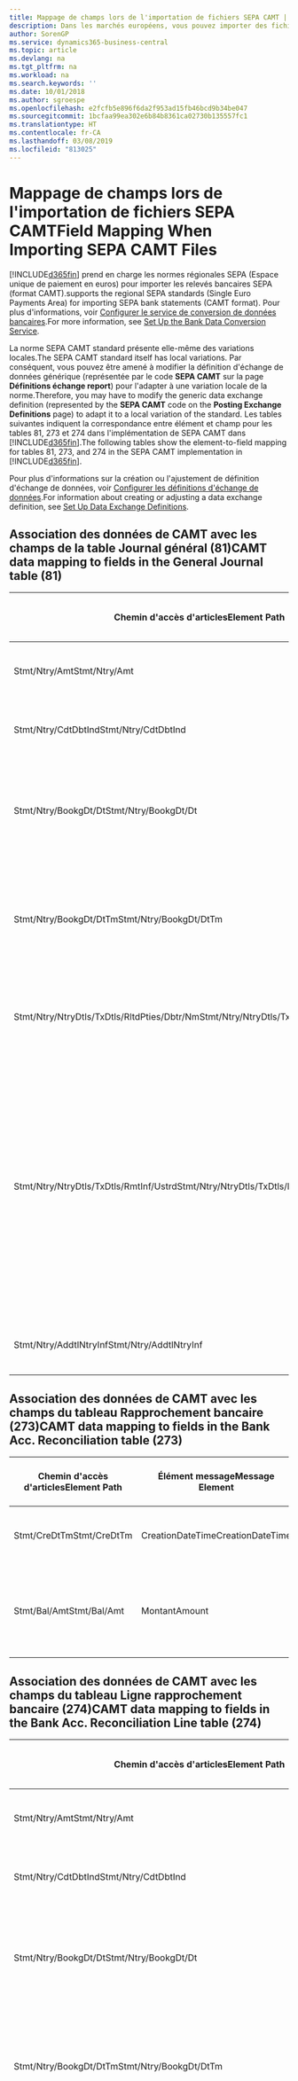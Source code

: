 ```yaml
---
title: Mappage de champs lors de l'importation de fichiers SEPA CAMT | Microsoft Docs
description: Dans les marchés européens, vous pouvez importer des fichiers de relevé bancaire selon les normes régionales SEPA (Espace unique de paiement en euros).
author: SorenGP
ms.service: dynamics365-business-central
ms.topic: article
ms.devlang: na
ms.tgt_pltfrm: na
ms.workload: na
ms.search.keywords: ''
ms.date: 10/01/2018
ms.author: sgroespe
ms.openlocfilehash: e2fcfb5e896f6da2f953ad15fb46bcd9b34be047
ms.sourcegitcommit: 1bcfaa99ea302e6b84b8361ca02730b135557fc1
ms.translationtype: HT
ms.contentlocale: fr-CA
ms.lasthandoff: 03/08/2019
ms.locfileid: "813025"
---
```

# <a name="field-mapping-when-importing-sepa-camt-files"></a><span data-ttu-id="d0549-103">Mappage de champs lors de l'importation de fichiers SEPA CAMT</span><span class="sxs-lookup"><span data-stu-id="d0549-103">Field Mapping When Importing SEPA CAMT Files</span></span>
[!INCLUDE[d365fin](includes/d365fin_md.md)] <span data-ttu-id="d0549-104">prend en charge les normes régionales SEPA (Espace unique de paiement en euros) pour importer les relevés bancaires SEPA (format CAMT).</span><span class="sxs-lookup"><span data-stu-id="d0549-104">supports the regional SEPA standards (Single Euro Payments Area) for importing SEPA bank statements (CAMT format).</span></span> <span data-ttu-id="d0549-105">Pour plus d'informations, voir [Configurer le service de conversion de données bancaires](bank-how-setup-bank-data-conversion-service.md).</span><span class="sxs-lookup"><span data-stu-id="d0549-105">For more information, see [Set Up the Bank Data Conversion Service](bank-how-setup-bank-data-conversion-service.md).</span></span>  

 <span data-ttu-id="d0549-106">La norme SEPA CAMT standard présente elle-même des variations locales.</span><span class="sxs-lookup"><span data-stu-id="d0549-106">The SEPA CAMT standard itself has local variations.</span></span> <span data-ttu-id="d0549-107">Par conséquent, vous pouvez être amené à modifier la définition d'échange de données générique (représentée par le code **SEPA CAMT** sur la page **Définitions échange report**) pour l'adapter à une variation locale de la norme.</span><span class="sxs-lookup"><span data-stu-id="d0549-107">Therefore, you may have to modify the generic data exchange definition (represented by the **SEPA CAMT** code on the **Posting Exchange Definitions** page) to adapt it to a local variation of the standard.</span></span> <span data-ttu-id="d0549-108">Les tables suivantes indiquent la correspondance entre élément et champ pour les tables 81, 273 et 274 dans l'implémentation de SEPA CAMT dans [!INCLUDE[d365fin](includes/d365fin_md.md)].</span><span class="sxs-lookup"><span data-stu-id="d0549-108">The following tables show the element-to-field mapping for tables 81, 273, and 274 in the SEPA CAMT implementation in [!INCLUDE[d365fin](includes/d365fin_md.md)].</span></span>  

 <span data-ttu-id="d0549-109">Pour plus d'informations sur la création ou l'ajustement de définition d'échange de données, voir [Configurer les définitions d'échange de données](across-how-to-set-up-data-exchange-definitions.md).</span><span class="sxs-lookup"><span data-stu-id="d0549-109">For information about creating or adjusting a data exchange definition, see [Set Up Data Exchange Definitions](across-how-to-set-up-data-exchange-definitions.md).</span></span>  

## <a name="camt-data-mapping-to-fields-in-the-general-journal-table-81"></a><span data-ttu-id="d0549-110">Association des données de CAMT avec les champs de la table Journal général (81)</span><span class="sxs-lookup"><span data-stu-id="d0549-110">CAMT data mapping to fields in the General Journal table (81)</span></span>  

|<span data-ttu-id="d0549-111">Chemin d'accès d'articles</span><span class="sxs-lookup"><span data-stu-id="d0549-111">Element Path</span></span>|<span data-ttu-id="d0549-112">Élément message</span><span class="sxs-lookup"><span data-stu-id="d0549-112">Message Element</span></span>|<span data-ttu-id="d0549-113">Type de données</span><span class="sxs-lookup"><span data-stu-id="d0549-113">Data Type</span></span>|<span data-ttu-id="d0549-114">Description</span><span class="sxs-lookup"><span data-stu-id="d0549-114">Description</span></span>|<span data-ttu-id="d0549-115">Identificateur de signe négatif</span><span class="sxs-lookup"><span data-stu-id="d0549-115">Negative-Sign Identifier</span></span>|<span data-ttu-id="d0549-116">N° champ</span><span class="sxs-lookup"><span data-stu-id="d0549-116">Field No.</span></span>|<span data-ttu-id="d0549-117">Nom du champ</span><span class="sxs-lookup"><span data-stu-id="d0549-117">Field Name</span></span>|  
|------------------|---------------------|---------------|-----------------|-------------------------------|---------------|----------------|  
|<span data-ttu-id="d0549-118">Stmt/Ntry/Amt</span><span class="sxs-lookup"><span data-stu-id="d0549-118">Stmt/Ntry/Amt</span></span>|<span data-ttu-id="d0549-119">Montant</span><span class="sxs-lookup"><span data-stu-id="d0549-119">Amount</span></span>|<span data-ttu-id="d0549-120">Décimal</span><span class="sxs-lookup"><span data-stu-id="d0549-120">Decimal</span></span>|<span data-ttu-id="d0549-121">Le montant de l'argent dans l'écriture de caisse.</span><span class="sxs-lookup"><span data-stu-id="d0549-121">The amount of money in the cash entry</span></span>||<span data-ttu-id="d0549-122">13</span><span class="sxs-lookup"><span data-stu-id="d0549-122">13</span></span>|<span data-ttu-id="d0549-123">Montant</span><span class="sxs-lookup"><span data-stu-id="d0549-123">Amount</span></span>|  
|<span data-ttu-id="d0549-124">Stmt/Ntry/CdtDbtInd</span><span class="sxs-lookup"><span data-stu-id="d0549-124">Stmt/Ntry/CdtDbtInd</span></span>|<span data-ttu-id="d0549-125">CreditDebitIndicator</span><span class="sxs-lookup"><span data-stu-id="d0549-125">CreditDebitIndicator</span></span>|<span data-ttu-id="d0549-126">Texte</span><span class="sxs-lookup"><span data-stu-id="d0549-126">Text</span></span>|<span data-ttu-id="d0549-127">Indique si l'écriture est une écriture de crédit ou débit</span><span class="sxs-lookup"><span data-stu-id="d0549-127">Indicates whether the entry is a credit or a debit entry</span></span>|<span data-ttu-id="d0549-128">DBIT</span><span class="sxs-lookup"><span data-stu-id="d0549-128">DBIT</span></span>|<span data-ttu-id="d0549-129">13</span><span class="sxs-lookup"><span data-stu-id="d0549-129">13</span></span>|<span data-ttu-id="d0549-130">Montant</span><span class="sxs-lookup"><span data-stu-id="d0549-130">Amount</span></span>|  
|<span data-ttu-id="d0549-131">Stmt/Ntry/BookgDt/Dt</span><span class="sxs-lookup"><span data-stu-id="d0549-131">Stmt/Ntry/BookgDt/Dt</span></span>|<span data-ttu-id="d0549-132">Date</span><span class="sxs-lookup"><span data-stu-id="d0549-132">Date</span></span>|<span data-ttu-id="d0549-133">Date</span><span class="sxs-lookup"><span data-stu-id="d0549-133">Date</span></span>|<span data-ttu-id="d0549-134">Date à laquelle une écriture est reportée sur un compte dans les livres de compte du gestionnaire</span><span class="sxs-lookup"><span data-stu-id="d0549-134">The date when an entry is posted to an account on the account servicer's books</span></span>||<span data-ttu-id="d0549-135">5</span><span class="sxs-lookup"><span data-stu-id="d0549-135">5</span></span>|<span data-ttu-id="d0549-136">Date de report</span><span class="sxs-lookup"><span data-stu-id="d0549-136">Posting Date</span></span>|  
|<span data-ttu-id="d0549-137">Stmt/Ntry/BookgDt/DtTm</span><span class="sxs-lookup"><span data-stu-id="d0549-137">Stmt/Ntry/BookgDt/DtTm</span></span>|<span data-ttu-id="d0549-138">DateTime</span><span class="sxs-lookup"><span data-stu-id="d0549-138">DateTime</span></span>|<span data-ttu-id="d0549-139">DateTime</span><span class="sxs-lookup"><span data-stu-id="d0549-139">DateTime</span></span>|<span data-ttu-id="d0549-140">La date et l'heure auxquelles une écriture est reportée sur un compte dans les livres de compte du gestionnaire</span><span class="sxs-lookup"><span data-stu-id="d0549-140">The date and time when an entry is posted to an account on the account servicer's books</span></span>||<span data-ttu-id="d0549-141">5</span><span class="sxs-lookup"><span data-stu-id="d0549-141">5</span></span>|<span data-ttu-id="d0549-142">Date de report</span><span class="sxs-lookup"><span data-stu-id="d0549-142">Posting Date</span></span>|  
|<span data-ttu-id="d0549-143">Stmt/Ntry/NtryDtls/TxDtls/RltdPties/Dbtr/Nm</span><span class="sxs-lookup"><span data-stu-id="d0549-143">Stmt/Ntry/NtryDtls/TxDtls/RltdPties/Dbtr/Nm</span></span>|<span data-ttu-id="d0549-144">Nom</span><span class="sxs-lookup"><span data-stu-id="d0549-144">Name</span></span>|<span data-ttu-id="d0549-145">Texte</span><span class="sxs-lookup"><span data-stu-id="d0549-145">Text</span></span>|<span data-ttu-id="d0549-146">Le nom de la partie qui doit une somme d'argent au créancier (final)</span><span class="sxs-lookup"><span data-stu-id="d0549-146">The name of the party that owes an amount of money to the (ultimate) creditor</span></span>||<span data-ttu-id="d0549-147">1221</span><span class="sxs-lookup"><span data-stu-id="d0549-147">1221</span></span>|<span data-ttu-id="d0549-148">Informations payeur</span><span class="sxs-lookup"><span data-stu-id="d0549-148">Payer Information</span></span>|  
|<span data-ttu-id="d0549-149">Stmt/Ntry/NtryDtls/TxDtls/RmtInf/Ustrd</span><span class="sxs-lookup"><span data-stu-id="d0549-149">Stmt/Ntry/NtryDtls/TxDtls/RmtInf/Ustrd</span></span>|<span data-ttu-id="d0549-150">Non structuré</span><span class="sxs-lookup"><span data-stu-id="d0549-150">Unstructured</span></span>|<span data-ttu-id="d0549-151">Texte</span><span class="sxs-lookup"><span data-stu-id="d0549-151">Text</span></span>|<span data-ttu-id="d0549-152">Les informations à votre disposition pour activer la correspondance/le rapprochement d'une écriture avec les articles que le paiement doit régler, telles que les factures commerciales dans un système comptes-clients, sous forme non structurée</span><span class="sxs-lookup"><span data-stu-id="d0549-152">Information supplied to enable the matching/reconciliation of an entry with the items that the payment is intended to settle, such as commercial invoices in an accounts-receivable system, in an unstructured form</span></span>||<span data-ttu-id="d0549-153">8</span><span class="sxs-lookup"><span data-stu-id="d0549-153">8</span></span>|<span data-ttu-id="d0549-154">Description</span><span class="sxs-lookup"><span data-stu-id="d0549-154">Description</span></span>|  
|<span data-ttu-id="d0549-155">Stmt/Ntry/AddtlNtryInf</span><span class="sxs-lookup"><span data-stu-id="d0549-155">Stmt/Ntry/AddtlNtryInf</span></span>|<span data-ttu-id="d0549-156">AdditionalEntryInformation</span><span class="sxs-lookup"><span data-stu-id="d0549-156">AdditionalEntryInformation</span></span>|<span data-ttu-id="d0549-157">Texte</span><span class="sxs-lookup"><span data-stu-id="d0549-157">Text</span></span>|<span data-ttu-id="d0549-158">Informations supplémentaires sur l'écriture.</span><span class="sxs-lookup"><span data-stu-id="d0549-158">Additional information about the entry</span></span>||<span data-ttu-id="d0549-159">1222</span><span class="sxs-lookup"><span data-stu-id="d0549-159">1222</span></span>|<span data-ttu-id="d0549-160">Informations transaction</span><span class="sxs-lookup"><span data-stu-id="d0549-160">Transaction Information</span></span>|  

## <a name="camt-data-mapping-to-fields-in-the-bank-acc-reconciliation-table-273"></a><span data-ttu-id="d0549-161">Association des données de CAMT avec les champs du tableau Rapprochement bancaire (273)</span><span class="sxs-lookup"><span data-stu-id="d0549-161">CAMT data mapping to fields in the Bank Acc. Reconciliation table (273)</span></span>  

|<span data-ttu-id="d0549-162">Chemin d'accès d'articles</span><span class="sxs-lookup"><span data-stu-id="d0549-162">Element Path</span></span>|<span data-ttu-id="d0549-163">Élément message</span><span class="sxs-lookup"><span data-stu-id="d0549-163">Message Element</span></span>|<span data-ttu-id="d0549-164">Type de données</span><span class="sxs-lookup"><span data-stu-id="d0549-164">Data Type</span></span>|<span data-ttu-id="d0549-165">Description</span><span class="sxs-lookup"><span data-stu-id="d0549-165">Description</span></span>|<span data-ttu-id="d0549-166">Identificateur de signe négatif</span><span class="sxs-lookup"><span data-stu-id="d0549-166">Negative-Sign Identifier</span></span>|<span data-ttu-id="d0549-167">N° champ</span><span class="sxs-lookup"><span data-stu-id="d0549-167">Field No.</span></span>|<span data-ttu-id="d0549-168">Nom du champ</span><span class="sxs-lookup"><span data-stu-id="d0549-168">Field Name</span></span>|  
|------------------|---------------------|---------------|-----------------|-------------------------------|---------------|----------------|  
|<span data-ttu-id="d0549-169">Stmt/CreDtTm</span><span class="sxs-lookup"><span data-stu-id="d0549-169">Stmt/CreDtTm</span></span>|<span data-ttu-id="d0549-170">CreationDateTime</span><span class="sxs-lookup"><span data-stu-id="d0549-170">CreationDateTime</span></span>|<span data-ttu-id="d0549-171">Date</span><span class="sxs-lookup"><span data-stu-id="d0549-171">Date</span></span>|<span data-ttu-id="d0549-172">Date et heure de création du message</span><span class="sxs-lookup"><span data-stu-id="d0549-172">The date and time when the message was created</span></span>||<span data-ttu-id="d0549-173">3</span><span class="sxs-lookup"><span data-stu-id="d0549-173">3</span></span>|<span data-ttu-id="d0549-174">Date du relevé</span><span class="sxs-lookup"><span data-stu-id="d0549-174">Statement Date</span></span>|  
|<span data-ttu-id="d0549-175">Stmt/Bal/Amt</span><span class="sxs-lookup"><span data-stu-id="d0549-175">Stmt/Bal/Amt</span></span>|<span data-ttu-id="d0549-176">Montant</span><span class="sxs-lookup"><span data-stu-id="d0549-176">Amount</span></span>|<span data-ttu-id="d0549-177">Décimal</span><span class="sxs-lookup"><span data-stu-id="d0549-177">Decimal</span></span>|<span data-ttu-id="d0549-178">Le montant résultant des montants ajustés pour toutes les écritures débit et crédit</span><span class="sxs-lookup"><span data-stu-id="d0549-178">The amount resulting from the netted amounts for all debit and credit entries</span></span>||<span data-ttu-id="d0549-179">4</span><span class="sxs-lookup"><span data-stu-id="d0549-179">4</span></span>|<span data-ttu-id="d0549-180">Solde final du relevé</span><span class="sxs-lookup"><span data-stu-id="d0549-180">Statement Ending Balance</span></span>|  

## <a name="camt-data-mapping-to-fields-in-the-bank-acc-reconciliation-line-table-274"></a><span data-ttu-id="d0549-181">Association des données de CAMT avec les champs du tableau Ligne rapprochement bancaire (274)</span><span class="sxs-lookup"><span data-stu-id="d0549-181">CAMT data mapping to fields in the Bank Acc. Reconciliation Line table (274)</span></span>  

|<span data-ttu-id="d0549-182">Chemin d'accès d'articles</span><span class="sxs-lookup"><span data-stu-id="d0549-182">Element Path</span></span>|<span data-ttu-id="d0549-183">Élément message</span><span class="sxs-lookup"><span data-stu-id="d0549-183">Message Element</span></span>|<span data-ttu-id="d0549-184">Type de données</span><span class="sxs-lookup"><span data-stu-id="d0549-184">Data Type</span></span>|<span data-ttu-id="d0549-185">Description</span><span class="sxs-lookup"><span data-stu-id="d0549-185">Description</span></span>|<span data-ttu-id="d0549-186">Identificateur de signe négatif</span><span class="sxs-lookup"><span data-stu-id="d0549-186">Negative-Sign Identifier</span></span>|<span data-ttu-id="d0549-187">N° champ</span><span class="sxs-lookup"><span data-stu-id="d0549-187">Field No.</span></span>|<span data-ttu-id="d0549-188">Nom du champ</span><span class="sxs-lookup"><span data-stu-id="d0549-188">Field Name</span></span>|  
|------------------|---------------------|---------------|-----------------|-------------------------------|---------------|----------------|  
|<span data-ttu-id="d0549-189">Stmt/Ntry/Amt</span><span class="sxs-lookup"><span data-stu-id="d0549-189">Stmt/Ntry/Amt</span></span>|<span data-ttu-id="d0549-190">Montant</span><span class="sxs-lookup"><span data-stu-id="d0549-190">Amount</span></span>|<span data-ttu-id="d0549-191">Décimal</span><span class="sxs-lookup"><span data-stu-id="d0549-191">Decimal</span></span>|<span data-ttu-id="d0549-192">Le montant de l'argent dans l'écriture de caisse.</span><span class="sxs-lookup"><span data-stu-id="d0549-192">The amount of money in the cash entry</span></span>||<span data-ttu-id="d0549-193">7</span><span class="sxs-lookup"><span data-stu-id="d0549-193">7</span></span>|<span data-ttu-id="d0549-194">Montant relevé</span><span class="sxs-lookup"><span data-stu-id="d0549-194">Statement Amount</span></span>|  
|<span data-ttu-id="d0549-195">Stmt/Ntry/CdtDbtInd</span><span class="sxs-lookup"><span data-stu-id="d0549-195">Stmt/Ntry/CdtDbtInd</span></span>|<span data-ttu-id="d0549-196">CreditDebitIndicator</span><span class="sxs-lookup"><span data-stu-id="d0549-196">CreditDebitIndicator</span></span>|<span data-ttu-id="d0549-197">Texte</span><span class="sxs-lookup"><span data-stu-id="d0549-197">Text</span></span>|<span data-ttu-id="d0549-198">Indique si l'écriture est une écriture de crédit ou débit</span><span class="sxs-lookup"><span data-stu-id="d0549-198">Indicates whether the entry is a credit or a debit entry</span></span>|<span data-ttu-id="d0549-199">DBIT</span><span class="sxs-lookup"><span data-stu-id="d0549-199">DBIT</span></span>|<span data-ttu-id="d0549-200">7</span><span class="sxs-lookup"><span data-stu-id="d0549-200">7</span></span>|<span data-ttu-id="d0549-201">Montant relevé</span><span class="sxs-lookup"><span data-stu-id="d0549-201">Statement Amount</span></span>|  
|<span data-ttu-id="d0549-202">Stmt/Ntry/BookgDt/Dt</span><span class="sxs-lookup"><span data-stu-id="d0549-202">Stmt/Ntry/BookgDt/Dt</span></span>|<span data-ttu-id="d0549-203">Date</span><span class="sxs-lookup"><span data-stu-id="d0549-203">Date</span></span>|<span data-ttu-id="d0549-204">Date</span><span class="sxs-lookup"><span data-stu-id="d0549-204">Date</span></span>|<span data-ttu-id="d0549-205">Date à laquelle une écriture est reportée sur un compte dans les livres de compte du gestionnaire</span><span class="sxs-lookup"><span data-stu-id="d0549-205">The date when an entry is posted to an account on the account servicer's books</span></span>||<span data-ttu-id="d0549-206">5</span><span class="sxs-lookup"><span data-stu-id="d0549-206">5</span></span>|<span data-ttu-id="d0549-207">Date transaction</span><span class="sxs-lookup"><span data-stu-id="d0549-207">Transaction Date</span></span>|  
|<span data-ttu-id="d0549-208">Stmt/Ntry/BookgDt/DtTm</span><span class="sxs-lookup"><span data-stu-id="d0549-208">Stmt/Ntry/BookgDt/DtTm</span></span>|<span data-ttu-id="d0549-209">DateTime</span><span class="sxs-lookup"><span data-stu-id="d0549-209">DateTime</span></span>|<span data-ttu-id="d0549-210">DateTime</span><span class="sxs-lookup"><span data-stu-id="d0549-210">DateTime</span></span>|<span data-ttu-id="d0549-211">La date et l'heure auxquelles une écriture est reportée sur un compte dans les livres de compte du gestionnaire</span><span class="sxs-lookup"><span data-stu-id="d0549-211">The date and time when an entry is posted to an account on the account servicer's books</span></span>||<span data-ttu-id="d0549-212">5</span><span class="sxs-lookup"><span data-stu-id="d0549-212">5</span></span>|<span data-ttu-id="d0549-213">Date transaction</span><span class="sxs-lookup"><span data-stu-id="d0549-213">Transaction Date</span></span>|  
|<span data-ttu-id="d0549-214">Stmt/Ntry/ValDt/Dt</span><span class="sxs-lookup"><span data-stu-id="d0549-214">Stmt/Ntry/ValDt/Dt</span></span>|<span data-ttu-id="d0549-215">Date</span><span class="sxs-lookup"><span data-stu-id="d0549-215">Date</span></span>|<span data-ttu-id="d0549-216">Date</span><span class="sxs-lookup"><span data-stu-id="d0549-216">Date</span></span>|<span data-ttu-id="d0549-217">Date à laquelle les immobilisations sont disponibles pour le propriétaire du compte en cas d'écriture créditrice, ou cessent d'être disponibles pour le propriétaire du compte en cas d'écriture débitrice</span><span class="sxs-lookup"><span data-stu-id="d0549-217">The date when assets become available to the account owner in case of a credit entry, or cease to be available to the account owner in case of a debit entry</span></span>||<span data-ttu-id="d0549-218">12</span><span class="sxs-lookup"><span data-stu-id="d0549-218">12</span></span>|<span data-ttu-id="d0549-219">Date de valeur</span><span class="sxs-lookup"><span data-stu-id="d0549-219">Value Date</span></span>|  
|<span data-ttu-id="d0549-220">Stmt/Ntry/ValDt/DtTm</span><span class="sxs-lookup"><span data-stu-id="d0549-220">Stmt/Ntry/ValDt/DtTm</span></span>|<span data-ttu-id="d0549-221">DateTime</span><span class="sxs-lookup"><span data-stu-id="d0549-221">DateTime</span></span>|<span data-ttu-id="d0549-222">DateTime</span><span class="sxs-lookup"><span data-stu-id="d0549-222">DateTime</span></span>|<span data-ttu-id="d0549-223">La date et l'heure auxquelles les immobilisations sont disponibles pour le propriétaire du compte en cas d'écriture créditrice, ou cessent d'être disponibles pour le propriétaire du compte en cas d'écriture débitrice</span><span class="sxs-lookup"><span data-stu-id="d0549-223">The date and time when assets become available to the account owner in case of a credit entry, or cease to be available to the account owner in case of a debit entry</span></span>||<span data-ttu-id="d0549-224">12</span><span class="sxs-lookup"><span data-stu-id="d0549-224">12</span></span>|<span data-ttu-id="d0549-225">Date de valeur</span><span class="sxs-lookup"><span data-stu-id="d0549-225">Value Date</span></span>|  
|<span data-ttu-id="d0549-226">Stmt/Ntry/NtryDtls/TxDtls/RltdPties/Dbtr/Nm</span><span class="sxs-lookup"><span data-stu-id="d0549-226">Stmt/Ntry/NtryDtls/TxDtls/RltdPties/Dbtr/Nm</span></span>|<span data-ttu-id="d0549-227">Nom</span><span class="sxs-lookup"><span data-stu-id="d0549-227">Name</span></span>|<span data-ttu-id="d0549-228">Texte</span><span class="sxs-lookup"><span data-stu-id="d0549-228">Text</span></span>|<span data-ttu-id="d0549-229">Le nom de la partie qui doit une somme d'argent au créancier (final)</span><span class="sxs-lookup"><span data-stu-id="d0549-229">The name of the party that owes an amount of money to the (ultimate) creditor</span></span>||<span data-ttu-id="d0549-230">15</span><span class="sxs-lookup"><span data-stu-id="d0549-230">15</span></span>|<span data-ttu-id="d0549-231">Informations payeur</span><span class="sxs-lookup"><span data-stu-id="d0549-231">Payer Information</span></span>|  
|<span data-ttu-id="d0549-232">Stmt/Ntry/NtryDtls/TxDtls/RmtInf/Ustrd</span><span class="sxs-lookup"><span data-stu-id="d0549-232">Stmt/Ntry/NtryDtls/TxDtls/RmtInf/Ustrd</span></span>|<span data-ttu-id="d0549-233">Non structuré</span><span class="sxs-lookup"><span data-stu-id="d0549-233">Unstructured</span></span>|<span data-ttu-id="d0549-234">Texte</span><span class="sxs-lookup"><span data-stu-id="d0549-234">Text</span></span>|<span data-ttu-id="d0549-235">Les informations à votre disposition pour activer la correspondance/le rapprochement d'une écriture avec les articles que le paiement doit régler, telles que les factures commerciales dans un système comptes-clients, sous forme non structurée</span><span class="sxs-lookup"><span data-stu-id="d0549-235">Information supplied to enable the matching/reconciliation of an entry with the items that the payment is intended to settle, such as commercial invoices in an accounts-receivable system, in an unstructured form</span></span>||<span data-ttu-id="d0549-236">6</span><span class="sxs-lookup"><span data-stu-id="d0549-236">6</span></span>|<span data-ttu-id="d0549-237">Description</span><span class="sxs-lookup"><span data-stu-id="d0549-237">Description</span></span>|  
|<span data-ttu-id="d0549-238">Stmt/Ntry/AddtlNtryInf</span><span class="sxs-lookup"><span data-stu-id="d0549-238">Stmt/Ntry/AddtlNtryInf</span></span>|<span data-ttu-id="d0549-239">AdditionalEntryInformation</span><span class="sxs-lookup"><span data-stu-id="d0549-239">AdditionalEntryInformation</span></span>|<span data-ttu-id="d0549-240">Texte</span><span class="sxs-lookup"><span data-stu-id="d0549-240">Text</span></span>|<span data-ttu-id="d0549-241">Informations supplémentaires sur l'écriture.</span><span class="sxs-lookup"><span data-stu-id="d0549-241">Additional information about the entry</span></span>||<span data-ttu-id="d0549-242">16</span><span class="sxs-lookup"><span data-stu-id="d0549-242">16</span></span>|<span data-ttu-id="d0549-243">Informations transaction</span><span class="sxs-lookup"><span data-stu-id="d0549-243">Transaction Information</span></span>|  

 <span data-ttu-id="d0549-244">Les articles dans le nœud **Ntry** qui sont importés dans [!INCLUDE[d365fin](includes/d365fin_md.md)] mais ne sont associés à aucun champ sont stockés dans la table **Définition colonne échange comptabilité**.</span><span class="sxs-lookup"><span data-stu-id="d0549-244">Elements in the **Ntry** node that are imported into [!INCLUDE[d365fin](includes/d365fin_md.md)] but not mapped to any fields are stored in the **Posting Exch. Column Def** table.</span></span> <span data-ttu-id="d0549-245">Les utilisateurs peuvent afficher ces éléments à partir des pages **Journal rapprochement paiement**, **Affectation paiement** et **Rapprochement bancaire** en choisissant l'action **Détails lignes de relevé bancaire**.</span><span class="sxs-lookup"><span data-stu-id="d0549-245">Users can view these elements from the **Payment Reconciliation Journal**, **Payment Application**, and **Bank Acc. Reconciliation** pages by choosing the **Bank Statement Line Details** action.</span></span> <span data-ttu-id="d0549-246">Pour plus d'informations, reportez-vous à [Rapprocher les paiements à l'aide du lettrage automatique](receivables-how-reconcile-payments-auto-application.md).</span><span class="sxs-lookup"><span data-stu-id="d0549-246">For more information, see [Reconcile Payments Using Automatic Application](receivables-how-reconcile-payments-auto-application.md).</span></span>  
## <a name="see-also"></a><span data-ttu-id="d0549-247">Voir aussi</span><span class="sxs-lookup"><span data-stu-id="d0549-247">See Also</span></span>  
[<span data-ttu-id="d0549-248">Configuration de l'échange de données</span><span class="sxs-lookup"><span data-stu-id="d0549-248">Setting Up Data Exchange</span></span>](across-set-up-data-exchange.md)  
[<span data-ttu-id="d0549-249">Échanger des données par voir électronique</span><span class="sxs-lookup"><span data-stu-id="d0549-249">Exchanging Data Electronically</span></span>](across-data-exchange.md)  
<span data-ttu-id="d0549-250">[Configurer le service de conversion de données bancaires](bank-how-setup-bank-data-conversion-service.md) </span><span class="sxs-lookup"><span data-stu-id="d0549-250">[Set Up the Bank Data Conversion Service](bank-how-setup-bank-data-conversion-service.md) </span></span>  
[<span data-ttu-id="d0549-251">Utiliser des schémas XML pour préparer des définitions d'échange de données</span><span class="sxs-lookup"><span data-stu-id="d0549-251">Use XML Schemas to Prepare Data Exchange Definitions</span></span>](across-how-to-use-xml-schemas-to-prepare-data-exchange-definitions.md)  
[<span data-ttu-id="d0549-252">Rapprocher les paiements à l'aide de l'affectation automatique</span><span class="sxs-lookup"><span data-stu-id="d0549-252">Reconcile Payments Using Automatic Application</span></span>](receivables-how-reconcile-payments-auto-application.md)  
